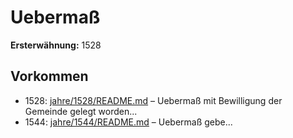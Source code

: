 # Uebermaß

**Ersterwähnung:** 1528

## Vorkommen
- 1528: [jahre/1528/README.md](../jahre/1528/README.md) – Uebermaß
mit Bewilligung der Gemeinde gelegt worden...
- 1544: [jahre/1544/README.md](../jahre/1544/README.md) – Uebermaß gebe...
